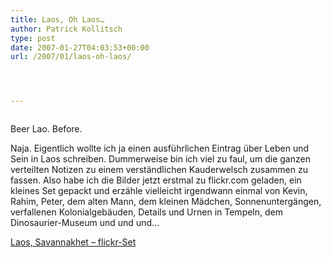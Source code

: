 ```yaml
---
title: Laos, Oh Laos…
author: Patrick Kollitsch
type: post
date: 2007-01-27T04:03:53+00:00
url: /2007/01/laos-oh-laos/




---
```

<div class="flickr">
  <a href="http://www.flickr.com/photos/schreibblogade/370450014/"><img src="//farm1.static.flickr.com/165/370450014_3018d67ff6.jpg" class="flickr-photo" alt="" /></a></p> 
  
  <p>
    Beer Lao. Before.
  </p>
</div>

Naja. Eigentlich wollte ich ja einen ausf&uuml;hrlichen Eintrag &uuml;ber Leben und Sein in Laos schreiben. Dummerweise bin ich viel zu faul, um die ganzen verteilten Notizen zu einem verst&auml;ndlichen Kauderwelsch zusammen zu fassen. Also habe ich die Bilder jetzt erstmal zu flickr.com geladen, ein kleines Set gepackt und erz&auml;hle vielleicht irgendwann einmal von Kevin, Rahim, Peter, dem alten Mann, dem kleinen M&auml;dchen, Sonnenunterg&auml;ngen, verfallenen Kolonialgeb&auml;uden, Details und Urnen in Tempeln, dem Dinosaurier-Museum und und und&#8230;

[Laos, Savannakhet &#8211; flickr-Set][1]

 [1]: http://flickr.com/photos/schreibblogade/sets/72157594502135311/